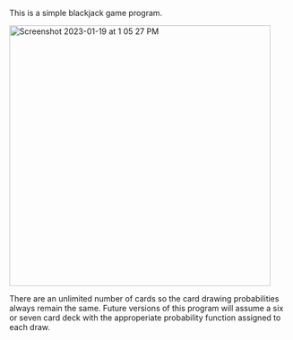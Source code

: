 This is a simple blackjack game program. 

<img width="466" alt="Screenshot 2023-01-19 at 1 05 27 PM" src="https://user-images.githubusercontent.com/26151897/213559616-8bd9ff50-181a-4de2-a10d-130f0e6afb84.png">

There are an unlimited number of cards so the card drawing probabilities always remain the same. Future versions of this program will assume a six or seven card deck with the approperiate probability function assigned to each draw.
